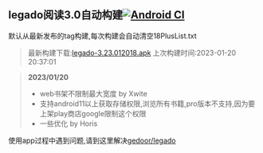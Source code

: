 ## legado阅读3.0自动构建[![Android CI](https://github.com/10bits/gedoor-Build/workflows/Android%20CI/badge.svg)](https://github.com/10bits/gedoor-Build/actions)

默认从最新发布的tag构建,每次构建会自动清空18PlusList.txt

> 最新构建下载:[legado-3.23.012018.apk](https://github.com/imgblz/gedoor-Build/releases/download/legado-3.23.012018/legado-3.23.012018.apk) 上次构建时间:2023-01-20 20:37:01
<!--start-->
> **2023/01/20**
> 
> * web书架不限制最大宽度 by Xwite
> * 支持android11以上获取存储权限,浏览所有书籍,pro版本不支持,因为要上架play商店google限制这个权限
> * 一些优化 by Horis
<!--end-->
  
使用app过程中遇到问题,请到这里解决[gedoor/legado](https://github.com/gedoor/legado/issues)

